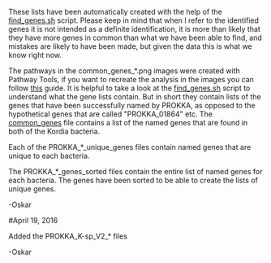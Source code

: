 These lists have been automatically created with the help of the [find_genes.sh](https://github.com/The-Bioinformatics-Group/kordia_pathway_analysis/blob/master/scripts/find_genes.sh) script. Please keep in mind that when I refer to the identified genes it is not intended as a definite identification, it is more than likely that they have more genes in common than what we have been able to find, and mistakes are likely to have been made, but given the data this is what we know right now.

The pathways in the common_genes_*.png images were created with Pathway Tools, if you want to recreate the analysis in the images you can follow [this](https://github.com/oskarvid/Tutorials/wiki/How-to-get-an-overview-of-all-pathways-in-a-genome-and-highlight-specific-genes) guide. It is helpful to take a look at the [find_genes.sh](https://github.com/The-Bioinformatics-Group/kordia_pathway_analysis/blob/master/scripts/find_genes.sh) script to understand what the gene lists contain. But in short they contain lists of the genes that have been successfully named by PROKKA, as opposed to the hypothetical genes that are called "PROKKA_01864" etc. The [common_genes](https://github.com/The-Bioinformatics-Group/kordia_pathway_analysis/blob/master/gene_lists/common_genes) file contains a list of the named genes that are found in both of the Kordia bacteria.

Each of the PROKKA_*_unique_genes files contain named genes that are unique to each bacteria.

The PROKKA_*_genes_sorted files contain the entire list of named genes for each bacteria. The genes have been sorted to be able to create the lists of unique genes.

-Oskar

#April 19, 2016

Added the PROKKA_K-sp_V2_* files

-Oskar
